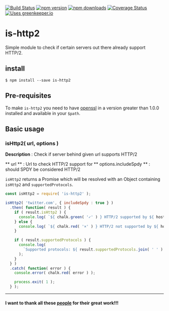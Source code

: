 [![Build Status](http://img.shields.io/travis/stefanjudis/is-http2.svg?style=flat)](https://travis-ci.org/stefanjudis/is-http2) [![npm version](http://img.shields.io/npm/v/is-http2.svg?style=flat)](https://www.npmjs.org/package/is-http2) [![npm downloads](http://img.shields.io/npm/dm/is-http2.svg?style=flat)](https://www.npmjs.org/package/is-http2) [![Coverage Status](http://img.shields.io/coveralls/stefanjudis/is-http2.svg?style=flat)](https://coveralls.io/r/stefanjudis/is-http2?branch=master) [![Uses greenkeeper.io](https://img.shields.io/badge/Uses-greenkeeper.io-green.svg)](http://greenkeeper.io/)

# is-http2

Simple module to check if certain servers out there already support HTTP/2.

## install

```
$ npm install --save is-http2
```

## Pre-requisites

To make `is-http2` you need to have [openssl](http://openssl.org/) in a version greater than 1.0.0 installed and available in your `$path`.

## Basic usage

### isHttp2( url, options )

**Description** : Check if server behind given url supports HTTP/2

** url ** : Url to check HTTP/2 support for
** options.includeSpdy ** : should SPDY be considered HTTP/2

`isHttp2` returns a Promise which will be resolved with an Object containing `isHttp2` and `supportedProtocols`.

```javascript
const isHttp2 = require( 'is-http2' );

isHttp2( 'twitter.com', { includeSpdy : true } )
  .then( function( result ) {
    if ( result.isHttp2 ) {
      console.log( `${ chalk.green( '✓' ) } HTTP/2 supported by ${ host }` );
    } else {
      console.log( `${ chalk.red( '×' ) } HTTP/2 not supported by ${ host }` );
    }

    if ( result.supportedProtocols ) {
      console.log(
        `Supported protocols: ${ result.supportedProtocols.join( ' ' ) }`
      );
    }
  } )
  .catch( function( error ) {
    console.error( chalk.red( error ) );

    process.exit( 1 );
  } );
```

--------------------------------------------------------

#### I want to thank all these [people](./THANKS.md) for their great work!!!
